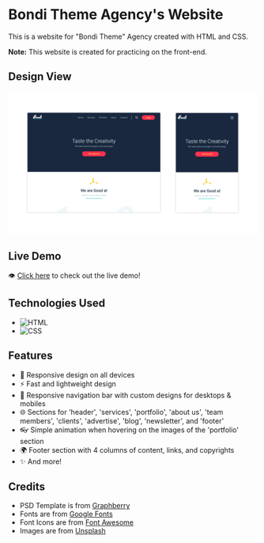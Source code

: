 # Bondi Theme Agency's Website
This is a website for "Bondi Theme" Agency created with HTML and CSS.

**Note:** This website is created for practicing on the front-end.

## Design View
![design-view](./Images/design-view.png)

## Live Demo
👁 [Click here](https://mohammad-jarabah.github.io/Bondi-Theme-Agency-Website) to check out the live demo!

## Technologies Used
* ![HTML](https://img.shields.io/badge/HTML5-E34F26?style=for-the-badge&logo=html5&logoColor=white)
* ![CSS](https://img.shields.io/badge/CSS3-1572B6?style=for-the-badge&logo=css3&logoColor=white)

## Features
* 🤖 Responsive design on all devices
* ⚡ Fast and lightweight design
* 🍫 Responsive navigation bar with custom designs for desktops & mobiles
* 🌐 Sections for 'header', 'services', 'portfolio', 'about us', 'team members', 'clients', 'advertise', 'blog', 'newsletter', and 'footer'
* 👓 Simple animation when hovering on the images of the 'portfolio' section
* 🌍 Footer section with 4 columns of content, links, and copyrights
* ✨ And more!

## Credits
* PSD Template is from [Graphberry](https://www.graphberry.com)
* Fonts are from [Google Fonts](https://fonts.google.com)
* Font Icons are from [Font Awesome](https://fontawesome.com)
* Images are from [Unsplash](https://unsplash.com)
